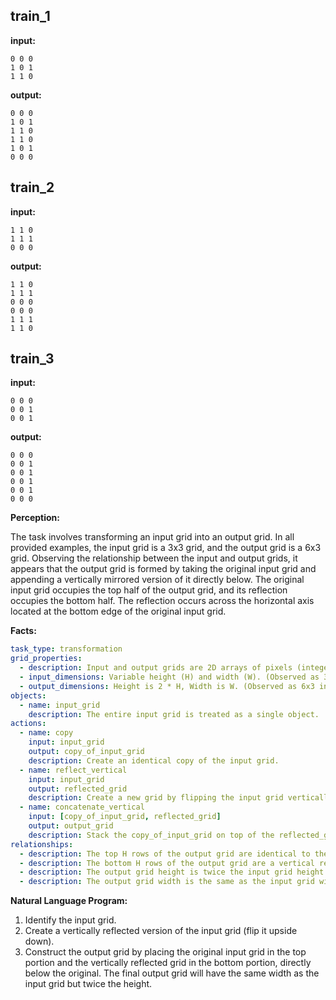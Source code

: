 
## train_1

**input:**
```
0 0 0
1 0 1
1 1 0
```


**output:**
```
0 0 0
1 0 1
1 1 0
1 1 0
1 0 1
0 0 0
```


## train_2

**input:**
```
1 1 0
1 1 1
0 0 0
```


**output:**
```
1 1 0
1 1 1
0 0 0
0 0 0
1 1 1
1 1 0
```


## train_3

**input:**
```
0 0 0
0 0 1
0 0 1
```


**output:**
```
0 0 0
0 0 1
0 0 1
0 0 1
0 0 1
0 0 0
```

**Perception:**

The task involves transforming an input grid into an output grid. In all provided examples, the input grid is a 3x3 grid, and the output grid is a 6x3 grid. Observing the relationship between the input and output grids, it appears that the output grid is formed by taking the original input grid and appending a vertically mirrored version of it directly below. The original input grid occupies the top half of the output grid, and its reflection occupies the bottom half. The reflection occurs across the horizontal axis located at the bottom edge of the original input grid.

**Facts:**


```yaml
task_type: transformation
grid_properties:
  - description: Input and output grids are 2D arrays of pixels (integers 0-9).
  - input_dimensions: Variable height (H) and width (W). (Observed as 3x3 in examples).
  - output_dimensions: Height is 2 * H, Width is W. (Observed as 6x3 in examples).
objects:
  - name: input_grid
    description: The entire input grid is treated as a single object.
actions:
  - name: copy
    input: input_grid
    output: copy_of_input_grid
    description: Create an identical copy of the input grid.
  - name: reflect_vertical
    input: input_grid
    output: reflected_grid
    description: Create a new grid by flipping the input grid vertically (upside down). The top row becomes the bottom row, the second row becomes the second-to-last, etc.
  - name: concatenate_vertical
    input: [copy_of_input_grid, reflected_grid]
    output: output_grid
    description: Stack the copy_of_input_grid on top of the reflected_grid to form the final output grid.
relationships:
  - description: The top H rows of the output grid are identical to the input grid.
  - description: The bottom H rows of the output grid are a vertical reflection of the input grid.
  - description: The output grid height is twice the input grid height.
  - description: The output grid width is the same as the input grid width.
```


**Natural Language Program:**

1.  Identify the input grid.
2.  Create a vertically reflected version of the input grid (flip it upside down).
3.  Construct the output grid by placing the original input grid in the top portion and the vertically reflected grid in the bottom portion, directly below the original. The final output grid will have the same width as the input grid but twice the height.
